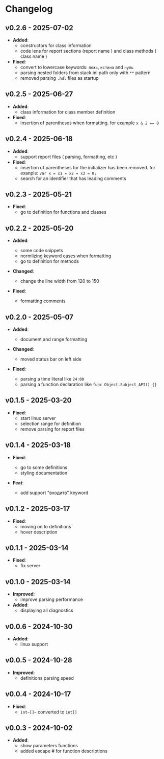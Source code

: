 **Changelog**
===============

**v0.2.6 - 2025-07-02**
------------------------------------
* **Added**:
   + constructors for class information
   + code lens for report sections (report name ) and class methods ( class name )
* **Fixed**: 
   + convert to lowercase keywords: `ложь`, `истина` and `нуль` 
   + parsing nested folders from stack.ini path only with `**` pattern
   + removed parsing `.hdl` files as startup


**v0.2.5 - 2025-06-27**
------------------------------------
* **Added**:
   + class information for class member definition
* **Fixed**: 
   + insertion of  parentheses when formatting. for example `x & 2 == 0`


**v0.2.4 - 2025-06-18**
------------------------------------
* **Added**:
   + support report files ( parsing, formatting, etc )
* **Fixed**: 
   + insertion of parentheses for the initializer has been removed. for exanple: `var x = x1 = x2 = x3 = 0;`
   + search for an identifier that has leading comments


**v0.2.3 - 2025-05-21**
------------------------------------
* **Fixed**: 
   + go to definition for functions and classes


**v0.2.2 - 2025-05-20**
------------------------------------
* **Added**:
   + some code snippets
   + normlizing keyword cases when formatting
   + go to definition for methods

* **Changed**:
   + change the line width from 120 to 150

* **Fixed**: 
   + formatting comments


**v0.2.0 - 2025-05-07**
------------------------------------
* **Added**:
   + document and range formatting

* **Changed**:
   + moved status bar on left side

* **Fixed**: 
   + parsing a time literal like `24:00`
   + parsing a function declaration like `func Object.Subject_API() {}`


**v0.1.5 - 2025-03-20**
------------------------------------

* **Fixed**: 
   + start linux server
   + selection range for definition
   + remove parsing for report files

**v0.1.4 - 2025-03-18**
------------------------------------

* **Fixed**: 
   + go to some definitions
   + styling documentation

* **Feat**: 
   + add support "входитв" keyword

**v0.1.2 - 2025-03-17**
------------------------------------

* **Fixed**: 
   + moving on to definitions
   + hover description 

**v0.1.1 - 2025-03-14**
------------------------------------

* **Fixed**: 
   + fix server

**v0.1.0 - 2025-03-14**
------------------------------------

* **Improved**: 
   + improve parsing performance
* **Added**: 
   + displaying all diagnostics

**v0.0.6 - 2024-10-30**
------------------------------------

* **Added**: 
   + linux support


**v0.0.5 - 2024-10-28**
------------------------------------

* **Improved**: 
   + definitions parsing speed


**v0.0.4 - 2024-10-17**
------------------------------------

* **Fixed**: 
   + `int~[]~` converted to `int[]` 


**v0.0.3 - 2024-10-02**
------------------------------------

* **Added**: 
   + show parameters functions
   + added escape # for function descriptions
